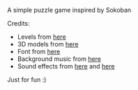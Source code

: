 A simple puzzle game inspired by Sokoban

Credits:
- Levels from [here](https://sokoban.dk/levels/levels-the-download-page/)
- 3D models from [here](https://sona-sar.itch.io/voxel-animals-items-pack-free-assets)
- Font from [here](https://www.fontspace.com/super-playful-font-f118059)
- Background music from [here](https://silentswimmer.itch.io/toymaker)
- Sound effects from [here](https://opengameart.org/content/12-player-movement-sfx)
  and [here](https://pixabay.com/sound-effects/search/pop/)

Just for fun :)
